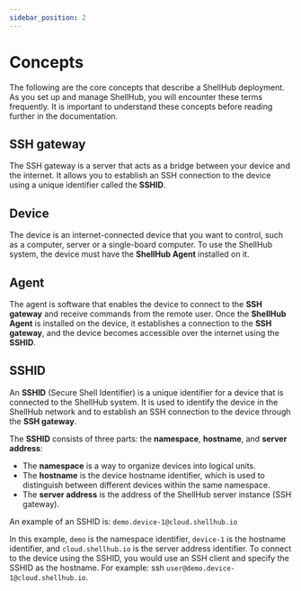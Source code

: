 ```yaml
---
sidebar_position: 2
---
```


# Concepts

The following are the core concepts that describe a ShellHub deployment.
As you set up and manage ShellHub, you will encounter these terms frequently.
It is important to understand these concepts before reading further in the documentation.

## SSH gateway

The SSH gateway is a server that acts as a bridge between your device and the internet.
It allows you to establish an SSH connection to the device using a unique identifier called the **SSHID**.

## Device

The device is an internet-connected device that you want to control, such as a computer,
server or a single-board computer. To use the ShellHub system, the device must have
the **ShellHub Agent** installed on it.

## Agent

The agent is software that enables the device to connect to the **SSH gateway** and
receive commands from the remote user. Once the **ShellHub Agent** is installed on the device,
it establishes a connection to the **SSH gateway**, and the device becomes accessible over
the internet using the **SSHID**.

## SSHID

An **SSHID** (Secure Shell Identifier) is a unique identifier for a device that
is connected to the ShellHub system. It is used to identify the device in the
ShellHub network and to establish an SSH connection to the device through the **SSH gateway**.

The **SSHID** consists of three parts: the **namespace**, **hostname**, and **server address**:

* The **namespace** is a way to organize devices into logical units.
* The **hostname** is the device hostname identifier, which is used to distinguish between different
devices within the same namespace.
* The **server address** is the address of the ShellHub server instance (SSH gateway).

An example of an SSHID is: `demo.device-1@cloud.shellhub.io`

In this example, `demo` is the namespace identifier, `device-1` is the hostname identifier,
and `cloud.shellhub.io` is the server address identifier.
To connect to the device using the SSHID, you would use an SSH client and specify the SSHID as the hostname.
For example: ssh `user@demo.device-1@cloud.shellhub.io`.
